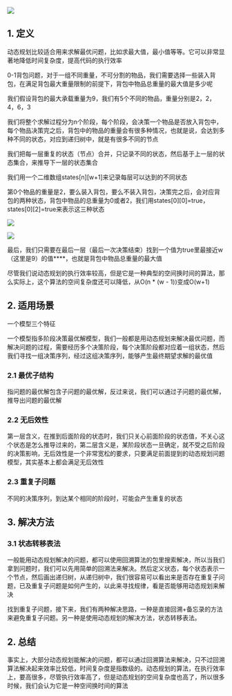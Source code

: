 ![](https://static001.geekbang.org/resource/image/31/d1/317a6d3a2439c39c79f58044ce96aad1.jpg)

## 1. 定义

动态规划比较适合用来求解最优问题，比如求最大值，最小值等等。它可以非常显著地降低时间复杂度，提高代码的执行效率

0-1背包问题，对于一组不同重量，不可分割的物品，我们需要选择一些装入背包，在满足背包最大重量限制的前提下，背包中物品总重量的最大值是多少呢

我们假设背包的最大承载重量为9，我们有5个不同的物品，重量分别是2，2，4，6，3

我们将整个求解过程分为n个阶段，每个阶段，会决策一个物品是否放入背包中，每个物品决策完之后，背包中的物品的重量会有很多种情况，也就是说，会达到多种不同的状态，对应到递归树中，就是有很多不同的节点

我们把每一层重复的状态（节点）合并，只记录不同的状态，然后基于上一层的状态集合，来推导下一层的状态集合

我们用一个二维数组states[n][w+1]来记录每层可以达到的不同状态

第0个物品的重量是2，要么装入背包，要么不装入背包，决策完之后，会对应背包的两种状态，背包中物品的总重量为0或者2，我们用states[0][0]=true，states[0][2]=true来表示这三种状态

![](https://static001.geekbang.org/resource/image/aa/b5/aaf51df520ea6b8056f4e62aed81a5b5.jpg)

![](https://static001.geekbang.org/resource/image/bb/7e/bbbb934247219db8299bd46dba9dd47e.jpg)

最后，我们只需要在最后一层（最后一次决策结束）找到一个值为true里最接近w（这里是9）的值****，也就是背包中物品总重量的最大值

尽管我们说动态规划的执行效率较高，但是它是一种典型的空间换时间的算法，那么实际上，这个算法的空间复杂度还可以降低，从O(n * (w - 1))变成O(w+1)

## 2. 适用场景

一个模型三个特征

一个模型指多阶段决策最优解模型，我们一般都是用动态规划来解决最优问题，而解决问题的过程，需要经历多个决策阶段，每个决策阶段都对应着一组状态，然后我们寻找一组决策序列，经过这组决策序列，能够产生最终期望求解的最优值

### 2.1 最优子结构

指问题的最优解包含子问题的最优解，反过来说，我们可以通过子问题的最优解，推导出问题的最优解

### 2.2 无后效性

第一层含义，在推到后面阶段的状态时，我们只关心前面阶段的状态值，不关心这个状态是怎么推导过来的，第二层含义是，某阶段状态一旦确定，就不受之后阶段的决策影响，无后效性是一个非常宽松的要求，只要满足前面提到的动态规划问题模型，其实基本上都会满足无后效性

### 2.3 重复子问题

不同的决策序列，到达某个相同的阶段时，可能会产生重复的状态

## 3. 解决方法

### 3.1 状态转移表法

一般能用动态规划解决的问题，都可以使用回溯算法的包里搜索解决，所以当我们拿到问题时，我们可以先用简单的回溯法来解决。然后定义状态，每个状态表示一个节点，然后画出递归树，从递归树中，我们很容易可以看出来是否存在重复子问题，已及重复子问题是如何产生的，以此来寻找规律，看是否能够用动态规划来解决

找到重复子问题，接下来，我们有两种解决思路，一种是直接回溯+备忘录的方法来避免重复子问题。另一种是使用动态规划的解决方法，状态转移表法。

## 2. 总结

事实上，大部分动态规划能解决的问题，都可以通过回溯算法来解决，只不过回溯算法解决起来效率比较低，时间复杂度是指数级的。动态规划的算法，在执行效率上，要高很多，尽管执行效率高了，但是动态规划的空间复杂度也高了，所以很多时候，我们会认为它是一种空间换时间的算法